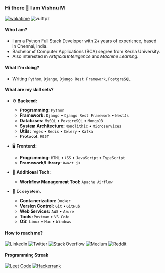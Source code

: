 ### Hi there 👋 I am Vishnu M
[![wakatime](https://wakatime.com/badge/user/8d23fc0e-98b6-40be-b1f1-a7bc0e3979c1.svg)](https://wakatime.com/@8d23fc0e-98b6-40be-b1f1-a7bc0e3979c1)
<img src="https://komarev.com/ghpvc/?username=vu3tpz" alt="vu3tpz" />

#### Who I am?

- I am a Python Full Stack Developer with 2+ years of experience, based in Chennai, India.
- Bachelor of Computer Applications (BCA) degree from Kerala University.
- Also interested in _Artificial Intelligence_ and _Machine Learning_.

#### What I'm doing?

- Writing `Python`, `Django`, `Django Rest Framework`, `PostgreSQL`

#### What are my skill sets?

- ⚙️ **Backend:**

    - **Programming:** `Python`
    - **Framework:** `Django` • `Django Rest Framework` • `NestJs`
    - **Databases:** `MySQL` • `PostgreSQL` • `MongoDB`
    - **System Architecture:** `Monolithic` • `Microservices`
    - **Utils:** `regex` • `Redis` • `Celery` • `Kafka`
    - **Protocol:** `REST`
 
- 🖥 **Frontend:**

    - **Programming:** `HTML` • `CSS` • `JavaScript` • `TypeScript`
    - **Framework/Library:** `React.js`

- 🎯 **Additional Tech:**

    - **Workflow Management Tool:** `Apache Airflow`

- 🎡 **Ecosystem:**

    - **Containerization:** `Docker`
    - **Version Control:** `Git` • `GitHub`
    - **Web Services:** `AWS` • `Azure`
    - **Tools:** `Postman` • `VS Code`
    - **OS:** `Linux` • `Mac` • `Windows`

#### How to reach me?

[![Linkedin](https://img.shields.io/badge/Linkedin-0c67c2?style=for-the-badge&logo=linkedin&logoColor=white)](https://www.linkedin.com/in/vishnu029/)
[![Twitter](https://img.shields.io/badge/Twitter-000000?style=for-the-badge&logo=x&logoColor=white)](https://twitter.com/its_me_vmk)
[![Stack Overflow](https://img.shields.io/badge/Stack_Overflow-FE7A16?style=for-the-badge&logo=stack-overflow&logoColor=white)](https://stackoverflow.com/users/23533370/vishnu-m)
[![Medium](https://img.shields.io/badge/Medium-000000?style=for-the-badge&logo=medium&logoColor=white)](https://medium.com/@vu3tpz)
[![Reddit](https://img.shields.io/badge/Reddit-ff4400?style=for-the-badge&logo=reddit&logoColor=white)](https://www.reddit.com/user/vu3tpz/)


#### Programming Streak

[![Leet Code](https://img.shields.io/badge/leetcode-292929?style=for-the-badge&logo=leetcode&logoColor=white)](https://leetcode.com/vu3tpz/)
[![Hackerrank](https://img.shields.io/badge/hackerrank-1da84b?style=for-the-badge&logo=hackerrank&logoColor=white)](https://www.hackerrank.com/profile/vishnuvmk029)
